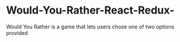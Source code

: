 # Would-You-Rather-React-Redux-
Would You Rather is a game that lets users chose one of two options provided
